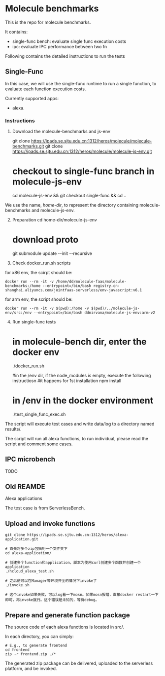 # Molecule benchmarks

This is the repo for molecule benchmarks.

It contains:
- single-func bench: evaluate single func execution costs
- ipc: evaluate IPC performance between two fn



Following contains the detailed instructions to run the tests

## Single-Func

In this case, we will use the single-func runtime to run a single function, to evaluate each function execution costs.

Currently supported apps:
- alexa.

### Instructions

1. Download the molecule-benchmarks and js-env

	git clone https://ipads.se.sjtu.edu.cn:1312/heros/molecule/molecule-benchmarks.git
	git clone https://ipads.se.sjtu.edu.cn:1312/heros/molecule/molecule-js-env.git
	# checkout to single-func branch in molecule-js-env
	cd molecule-js-env && git checkout single-func && cd ..

We use the name, *home-dir*, to represent the directory containing molecule-benchmarks and molecule-js-env.

2. Preparation
	cd home-dir/molecule-js-env
	# download proto
	git submodule update --init --recursive

3. Check docker_run.sh scripts

for x86 env, the scirpt should be:

	docker run --rm -it -v /home/dd/molecule-faas/molecule-benchmarks:/home --entrypoint=/bin/bash registry.cn-shanghai.aliyuncs.com/jointfaas-serverless/env-javascript:v6.1

for arm env, the script should be:

	docker run --rm -it -v $(pwd):/home -v $(pwd)/../molecule-js-env/src:/env --entrypoint=/bin/bash ddnirvana/molecule-js-env:arm-v2


4. Run single-func tests
	# in molecule-bench dir, enter the docker env
	./docker_run.sh

	#in the /env dir, if the node_modules is empty, execute the following instructiosn
	#it happens for 1st installation
	npm install

	# in /env in the docker environment
	./test_single_func_exec.sh

The script will execute test cases and write data/log to a directory named results/.

The script will run all alexa functions, to run individual, please read the script and comment some cases.





## IPC microbench

TODO


## Old REAMDE
Alexa applications

The test case is from ServerlessBench.


## Upload and invoke functions

	git clone https://ipads.se.sjtu.edu.cn:1312/heros/alexa-application.git

	# 首先将多个zip包搞到一个文件夹下
	cd alexa-application/

	# 创建多个function和application，脚本为使用curl创建多个函数并创建一个application
	./hcloud_alexa_test.sh

	# 之后便可以在Manager等环境齐全的情况下invoke了
	./invoke.sh

	# 这个invoke如果失败，可以log看一下mosn。如果mosn报错，直接docker restart一下即可，再invoke就行。这个错误是未知的，等待debug。


## Prepare and generate function package

The source code of each alexa functions is located in src/.

In each directory, you can simply:

	# E.g., to generate frontend
	cd frontend
	zip -r frontend.zip ./*


The generated zip package can be delivered, uploaded to the serverless platform, and be invoked.



